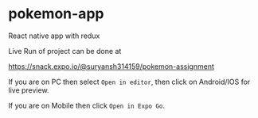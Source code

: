 # pokemon-app

React native app with redux

Live Run of project can be done at 

https://snack.expo.io/@suryansh314159/pokemon-assignment

If you are on PC then select `Open in editor`, then click on Android/IOS for live preview.

If you are on Mobile then click `Open in Expo Go`.
